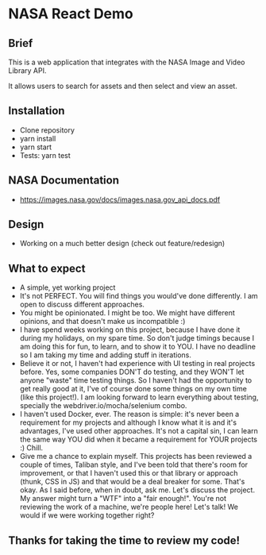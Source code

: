 # NASA React Demo

## Brief

This is a web application that integrates with the NASA Image and Video Library API.

It allows users to search for assets and then select and view an asset.

## Installation

- Clone repository
- yarn install
- yarn start
- Tests: yarn test

## NASA Documentation

- https://images.nasa.gov/docs/images.nasa.gov_api_docs.pdf

## Design

- Working on a much better design (check out feature/redesign)

## What to expect

- A simple, yet working project
- It's not PERFECT. You will find things you would've done differently. I am open to discuss different approaches.
- You might be opinionated. I might be too. We might have different opinions, and that doesn't make us incompatible :)
- I have spend weeks working on this project, because I have done it during my holidays, on my spare time. So don't judge timings because I am doing this for fun, to learn, and to show it to YOU. I have no deadline so I am taking my time and adding stuff in iterations.
- Believe it or not, I haven't had experience with UI testing in real projects before. Yes, some companies DON'T do testing, and they WON'T let anyone "waste" time testing things. So I haven't had the opportunity to get really good at it, I've of course done some things on my own time (like this project!). I am looking forward to learn everything about testing, specially the webdriver.io/mocha/selenium combo.
- I haven't used Docker, ever. The reason is simple: it's never been a requirement for my projects and although I know what it is and it's advantages, I've used other approaches. It's not a capital sin, I can learn the same way YOU did when it became a requirement for YOUR projects :) Chill.
- Give me a chance to explain myself. This projects has been reviewed a couple of times, Taliban style, and I've been told that there's room for improvement, or that I haven't used this or that library or approach (thunk, CSS in JS) and that would be a deal breaker for some. That's okay. As I said before, when in doubt, ask me. Let's discuss the project. My answer might turn a "WTF" into a "fair enough!". You're not reviewing the work of a machine, we're people here! Let's talk! We would if we were working together right?

## Thanks for taking the time to review my code!
